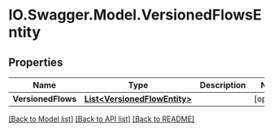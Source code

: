 # IO.Swagger.Model.VersionedFlowsEntity
## Properties

Name | Type | Description | Notes
------------ | ------------- | ------------- | -------------
**VersionedFlows** | [**List&lt;VersionedFlowEntity&gt;**](VersionedFlowEntity.md) |  | [optional] 

[[Back to Model list]](../README.md#documentation-for-models) [[Back to API list]](../README.md#documentation-for-api-endpoints) [[Back to README]](../README.md)

